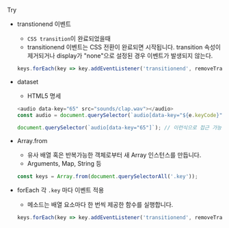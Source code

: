 Try

- transtionend 이벤트
    - `CSS transition`이 완료되었을때
    - transitionend 이벤트는 CSS 전환이 완료되면 시작됩니다. transition 속성이 제거되거나 display가 "none"으로 설정된 경우 이벤트가 발생되지 않는다.
    ``` js
    keys.forEach(key => key.addEventListener('transitionend', removeTransition));
    ```

- dataset
    - HTML5 명세
    ``` js
    <audio data-key="65" src="sounds/clap.wav"></audio>
    const audio = document.querySelector(`audio[data-key="${e.keyCode}"]`);

    document.querySelector(`audio[data-key="65"]`); // 이런식으로 접근 가능
    ```

- Array.from
    - 유사 배열 혹은 반복가능한 객체로부터 새 Array 인스턴스를 만듭니다.
    - Arguments, Map, String 등
    ``` js
    const keys = Array.from(document.querySelectorAll('.key'));
    ```

- forEach 각 `.key` 마다 이벤트 적용
    - 메소드는 배열 요소마다 한 번씩 제공한 함수를 실행합니다.

    ``` js
    keys.forEach(key => key.addEventListener('transitionend', removeTransition));
    ```